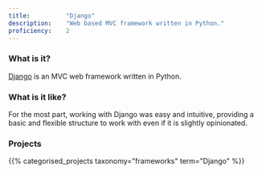 ```yaml
---
title: 			"Django"
description: 	"Web based MVC framework written in Python."
proficiency:	2
---
```


### What is it?
[Django](https://www.djangoproject.com/) is an MVC web framework written in Python.

### What is it like?
For the most part, working with Django was easy and intuitive, providing a basic and flexible structure to work with even if it is slightly opinionated.

### Projects
{{% categorised_projects taxonomy="frameworks" term="Django" %}}